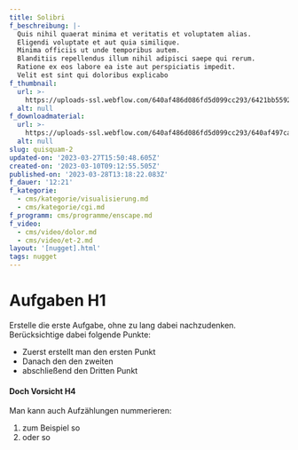 ```yaml
---
title: Solibri
f_beschreibung: |-
  Quis nihil quaerat minima et veritatis et voluptatem alias.
  Eligendi voluptate et aut quia similique.
  Minima officiis ut unde temporibus autem.
  Blanditiis repellendus illum nihil adipisci saepe qui rerum.
  Ratione ex eos labore ea iste aut perspiciatis impedit.
  Velit est sint qui doloribus explicabo 
f_thumbnail:
  url: >-
    https://uploads-ssl.webflow.com/640af486d086fd5d099cc293/6421bb5592b8a5ff8c58d229_aufladen_thumbnail-06-6.png
  alt: null
f_downloadmaterial:
  url: >-
    https://uploads-ssl.webflow.com/640af486d086fd5d099cc293/640af497caf87f5ec83a1f8e_image19.jpeg
  alt: null
slug: quisquam-2
updated-on: '2023-03-27T15:50:48.605Z'
created-on: '2023-03-10T09:12:55.505Z'
published-on: '2023-03-28T13:18:22.083Z'
f_dauer: '12:21'
f_kategorie:
  - cms/kategorie/visualisierung.md
  - cms/kategorie/cgi.md
f_programm: cms/programme/enscape.md
f_video:
  - cms/video/dolor.md
  - cms/video/et-2.md
layout: '[nugget].html'
tags: nugget
---
```


Aufgaben H1
===========

Erstelle die erste Aufgabe, ohne zu lang dabei nachzudenken.  
Berücksichtige dabei folgende Punkte:

*   Zuerst erstellt man den ersten Punkt
*   Danach den den zweiten
*   abschließend den Dritten Punkt

#### Doch Vorsicht H4

Man kann auch Aufzählungen nummerieren:

1.  zum Beispiel so
2.  oder so

‍
-
